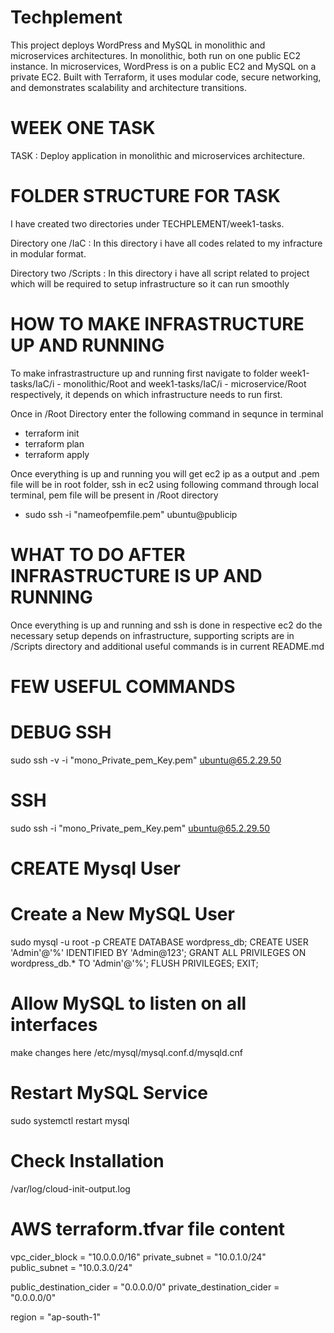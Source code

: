 # Techplement
This project deploys WordPress and MySQL in monolithic and microservices architectures. In monolithic, both run on one public EC2 instance. In microservices, WordPress is on a public EC2 and MySQL on a private EC2. Built with Terraform, it uses modular code, secure networking, and demonstrates scalability and architecture transitions.


# WEEK ONE TASK
TASK : Deploy application in monolithic and microservices architecture.

# FOLDER STRUCTURE FOR TASK
I have created two directories under TECHPLEMENT/week1-tasks.

Directory one /IaC :
In this directory i have all codes related to my infracture in modular format.

Directory two /Scripts : 
In this directory i have all script related to project which will be required to setup infrastructure so it can run smoothly

# HOW TO MAKE INFRASTRUCTURE UP AND RUNNING
To make infrastrastructure up and running first navigate to folder week1-tasks/IaC/i - monolithic/Root and week1-tasks/IaC/i - microservice/Root respectively, it depends on which infrastructure needs to run first.

Once in /Root Directory enter the following command in sequnce in terminal
- terraform init
- terraform plan
- terraform apply

Once everything is up and running you will get ec2 ip as a output and .pem file will be in root folder, ssh in ec2 using following command through local terminal, pem file will be present in /Root directory
- sudo ssh -i "nameofpemfile.pem" ubuntu@publicip

# WHAT TO DO AFTER INFRASTRUCTURE IS UP AND RUNNING
Once everything is up and running and ssh is done in respective ec2 do the necessary setup depends on infrastructure, supporting scripts are in /Scripts directory and additional useful commands is in current README.md


# FEW USEFUL COMMANDS
# DEBUG SSH 
sudo ssh -v -i "mono_Private_pem_Key.pem" ubuntu@65.2.29.50

# SSH 
sudo ssh -i "mono_Private_pem_Key.pem" ubuntu@65.2.29.50

# CREATE Mysql User
# Create a New MySQL User
sudo mysql -u root -p 
CREATE DATABASE wordpress_db;
CREATE USER 'Admin'@'%' IDENTIFIED BY 'Admin@123';
GRANT ALL PRIVILEGES ON wordpress_db.* TO 'Admin'@'%';
FLUSH PRIVILEGES;
EXIT;

# Allow MySQL to listen on all interfaces
make changes here  /etc/mysql/mysql.conf.d/mysqld.cnf

# Restart MySQL Service
sudo systemctl restart mysql

# Check Installation
/var/log/cloud-init-output.log


# AWS terraform.tfvar file content
vpc_cider_block = "10.0.0.0/16"
private_subnet = "10.0.1.0/24"
public_subnet = "10.0.3.0/24"


public_destination_cider = "0.0.0.0/0"
private_destination_cider = "0.0.0.0/0"

region = "ap-south-1"


